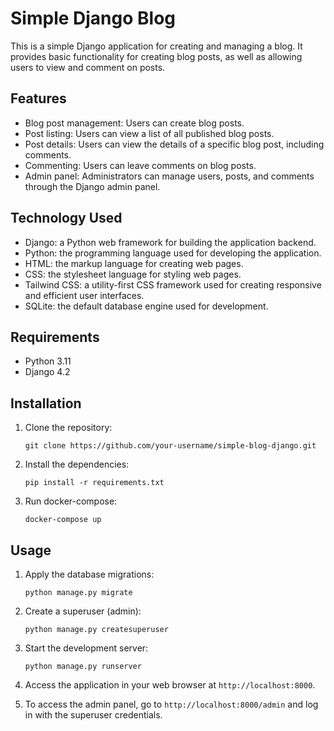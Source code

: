 # Simple Django Blog

This is a simple Django application for creating and managing a blog. It provides basic functionality for creating 
blog posts, as well as allowing users to view and comment on posts.
## Features

- Blog post management: Users can create blog posts.
- Post listing: Users can view a list of all published blog posts.
- Post details: Users can view the details of a specific blog post, including comments.
- Commenting: Users can leave comments on blog posts.
- Admin panel: Administrators can manage users, posts, and comments through the Django admin panel.
## Technology Used
- Django: a Python web framework for building the application backend.
- Python: the programming language used for developing the application.
- HTML: the markup language for creating web pages.
- CSS: the stylesheet language for styling web pages.
- Tailwind CSS: a utility-first CSS framework used for creating responsive and efficient user interfaces.
- SQLite: the default database engine used for development.

## Requirements

- Python 3.11
- Django 4.2

## Installation

1. Clone the repository:

   ```shell
   git clone https://github.com/your-username/simple-blog-django.git
   ```
2. Install the dependencies:

   ```shell
   pip install -r requirements.txt
   ```
3. Run docker-compose:

   ```shell
   docker-compose up
   ```

## Usage

1. Apply the database migrations:

   ```shell
   python manage.py migrate
   ```

2. Create a superuser (admin):

   ```shell
   python manage.py createsuperuser
   ```

3. Start the development server:

   ```shell
   python manage.py runserver
   ```

4. Access the application in your web browser at `http://localhost:8000`.

5. To access the admin panel, go to `http://localhost:8000/admin` and log in with the superuser credentials.
